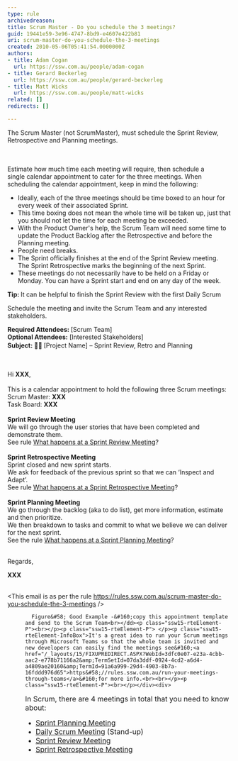 ```yaml
---
type: rule
archivedreason: 
title: Scrum Master - Do you schedule the 3 meetings?
guid: 19441e59-3e96-4747-8bd9-e4607e422b81
uri: scrum-master-do-you-schedule-the-3-meetings
created: 2010-05-06T05:41:54.0000000Z
authors:
- title: Adam Cogan
  url: https://ssw.com.au/people/adam-cogan
- title: Gerard Beckerleg
  url: https://ssw.com.au/people/gerard-beckerleg
- title: Matt Wicks
  url: https://ssw.com.au/people/matt-wicks
related: []
redirects: []

---
```



​​​​​The&#160;Scrum Master (not ScrumMaster), must schedule&#160;the Sprint Review, Retrospective and Planning&#160;meetings.<br>
<br><excerpt class='endintro'></excerpt><br>
<p>Estimate how much time each meeting will require,&#160;then schedule a single&#160;calendar appointment to cater for the three meetings.&#160;When scheduling the calendar appointment, keep in mind the following&#58;</p><ul><li>Ideally, each of the three&#160;meetings should&#160;be time boxed to an hour for every week of their associated Sprint.</li><li>This time boxing does not mean the whole time will be taken up, just that you should not let the time for each meeting be exceeded.</li><li>With the Product Owner's help, the Scrum Team&#160;will need some time to update the Product Backlog after the Retrospective and before the Planning&#160;meeting.</li><li>People need breaks.</li><li>The Sprint officially finishes at the end of the Sprint Review m​eeting. The Sprint Retrospective marks the beginning of the next Sprint.</li><li>These meetings do not necessarily have to be held on a Friday or Monday. You can have a Sprint start and end on any day of the week.​</li></ul><p class="ssw15-rteElement-P">
   <b>Tip&#58;&#160;</b>It can&#160;be helpful to finish the Sprint Review with the first D​aily Scrum​</p><p>Schedule the meeting and invite the Scrum Team and any interested stakeholders.</p><div><div class="ms-rteCustom-GreyBox"><p>
         <strong>Required Attendees&#58;&#160;</strong>[Scrum Team] 
         <br>
         <strong>Optional Attendees&#58;</strong> [Interested Stakeholders]<br><strong style="line-height&#58;1.6;">Subject&#58;&#160;&#127939;‍♂️&#160;</strong><span style="line-height&#58;1.6;">[Project Name] – Sprint Review, Retro and Planning</span></p><p class="ssw15-rteElement-P">​​​​​<br></p><p>
         <strong></strong></p><p>Hi <strong>XXX</strong>,<br>&#160;<br>This is a calendar appointment&#160;to hold the following three&#160;Scrum&#160;meetings&#58;<br>Scrum Master&#58;&#160;<b>XXX​</b><br>Task Board&#58; <strong>XXX</strong>​<br>&#160;<br><strong>Sprint Review Meeting</strong><br>We will go through the user stories that have been completed and demonstrate them.<br>See rule&#160;<a href="/_layouts/15/FIXUPREDIRECT.ASPX?WebId=3dfc0e07-e23a-4cbb-aac2-e778b71166a2&amp;TermSetId=07da3ddf-0924-4cd2-a6d4-a4809ae20160&amp;TermId=ce7cba56-e7a2-42c9-bdca-2445cf8f820b">What happens at a Sprint Review Meeting</a>?&#160;<br>&#160;<br><strong>Sprint Retrospective Meeting</strong><br>Sprint closed and new sprint starts.<br>We ask for feedback of the previous sprint so that we can ‘Inspect and Adapt’.<br>See rule&#160;<a href="/_layouts/15/FIXUPREDIRECT.ASPX?WebId=3dfc0e07-e23a-4cbb-aac2-e778b71166a2&amp;TermSetId=07da3ddf-0924-4cd2-a6d4-a4809ae20160&amp;TermId=4f02d28d-5375-4530-abcb-0b541683bcbc">What happens at a Sprint Retrospective Meeting</a>?&#160;<br>&#160;<br><strong>Sprint Planning Meeting</strong><br>We go through the backlog (aka to do list), get more information, estimate and then prioritize.&#160;<br>We then breakdown to tasks and commit to what we believe we can deliver for the next sprint.<br>See the&#160;rule&#160;<a href="/_layouts/15/FIXUPREDIRECT.ASPX?WebId=3dfc0e07-e23a-4cbb-aac2-e778b71166a2&amp;TermSetId=07da3ddf-0924-4cd2-a6d4-a4809ae20160&amp;TermId=ba8d0048-f440-42a6-90c0-8f79f0973d10">What happens at a Sprint Planning Meeting</a>?<br><br></p><p>Regards,</p><p><b>XXX</b><br></p><p><br>&lt;This email is as per the rule&#160;<a href="/_layouts/15/FIXUPREDIRECT.ASPX?WebId=3dfc0e07-e23a-4cbb-aac2-e778b71166a2&amp;TermSetId=07da3ddf-0924-4cd2-a6d4-a4809ae20160&amp;TermId=c7aaccf3-506d-46a2-8eb2-813d611ec008">https&#58;//rules.ssw.com.au/scrum-master-do-you-schedule-the-3-meetings</a> /&gt;​</p></div>
   <dd class="ssw15-rteElement-FigureGood">
    
      Figure&#58; Good Example -&#160;co​py this appointment template and send to ​the Scrum Team​<br></dd><p class="ssw15-rteElement-P"><br></p><p class="ssw15-rteElement-P"> </p><p class="ssw15-rteElement-InfoBox">​It's a great idea to run your Scrum meetings through Microsoft Teams so that the whole team is invited and new developers can easily find the meetings see&#160;<a href="/_layouts/15/FIXUPREDIRECT.ASPX?WebId=3dfc0e07-e23a-4cbb-aac2-e778b71166a2&amp;TermSetId=07da3ddf-0924-4cd2-a6d4-a4809ae20160&amp;TermId=91a6a999-29d4-4903-8b7a-16fddd976d65">https&#58;//rules.ssw.com.au/run-your-meetings-through-teams​</a>&#160;for more info.<br>​<br></p><p class="ssw15-rteElement-P"><br></p></div><div> 
   <font size="-0" class="ms-rteCustom-GreyBox">In Scrum, there are 4 meetings in total that you need to know about&#58;&#160; 
      <ul><li> 
            <a href="/Pages/SprintPlanningMeeting.aspx" title="Sprint Planning Meeting" target="_blank">Sprint Planning Meeting​</a></li><li> 
            <a href="/Pages/DailyScrumUpdateTasks.aspx" title="Daily Scrum Meeting" target="_blank">Daily Scrum Meeting​</a> (Stand-up​​​​)</li><li> 
            <a title="Sprint Review Meeting" href="/Pages/SprintReviewMeeting.aspx" shape="rect" target="_blank">Sprint Review Meeting</a></li><li> 
            <a title="Sprint Retrospective Meeting" href="/Pages/RetrospectiveMeeting.aspx" shape="rect" target="_blank">Sprint Retrospective Meeting</a></li></ul></font></div>


